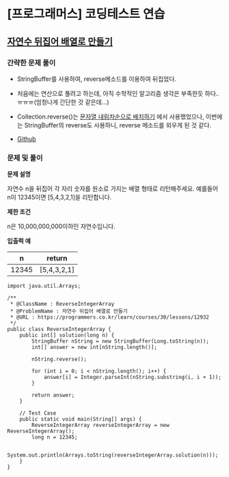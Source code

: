 # [프로그래머스] 코딩테스트 연습

## [자연수 뒤집어 배열로 만들기](https://programmers.co.kr/learn/courses/30/lessons/12932)

### 간략한 문제 풀이

- StringBuffer를 사용하여, reverse메소드를 이용하여 뒤집었다.

- 처음에는 연산으로 풀려고 하는데, 아직 수학적인 알고리즘 생각은 부족한듯 하다..ㅠㅠㅠ(엄청나게 간단한 것 같은데...)

- Collection.reverse()는 [문자열 내림차순으로 배치하기](https://rutgo.tistory.com/420) 에서 사용했었으나, 이번에는 StringBuffer의 reverse도 사용하니, reverse 메소드를 외우게 된 것 같다.

- [Github](https://github.com/ksy90101/ProgrammosCodingTest/blob/master/src/Level01/ReverseIntegerArray.java)

### 문제 및 풀이

**문제 설명**

자연수 n을 뒤집어 각 자리 숫자를 원소로 가지는 배열 형태로 리턴해주세요. 예를들어 n이 12345이면 [5,4,3,2,1]을 리턴합니다.

**제한 조건**

n은 10,000,000,000이하인 자연수입니다.

**입출력 예**

| n | return |
| :---: | :---: |
| 12345 | [5,4,3,2,1] |

````
import java.util.Arrays;

/**
 * @ClassName : ReverseIntegerArray
 * @ProblemName : 자연수 뒤집어 배열로 만들기
 * @URL : https://programmers.co.kr/learn/courses/30/lessons/12932
 */
public class ReverseIntegerArray {
    public int[] solution(long n) {
        StringBuffer nString = new StringBuffer(Long.toString(n));
        int[] answer = new int[nString.length()];

        nString.reverse();

        for (int i = 0; i < nString.length(); i++) {
            answer[i] = Integer.parseInt(nString.substring(i, i + 1));
        }

        return answer;
    }

    // Test Case
    public static void main(String[] args) {
        ReverseIntegerArray reverseIntegerArray = new ReverseIntegerArray();
        long n = 12345;

        System.out.println(Arrays.toString(reverseIntegerArray.solution(n)));
    }
}
````